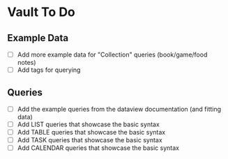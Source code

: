 # Vault To Do

## Example Data
- [ ] Add more example data for "Collection" queries (book/game/food notes)
- [ ] Add tags for querying

## Queries
- [ ] Add the example queries from the dataview documentation (and fitting data)
- [ ] Add LIST queries that showcase the basic syntax
- [ ] Add TABLE queries that showcase the basic syntax
- [ ] Add TASK queries that showcase the basic syntax
- [ ] Add CALENDAR queries that showcase the basic syntax